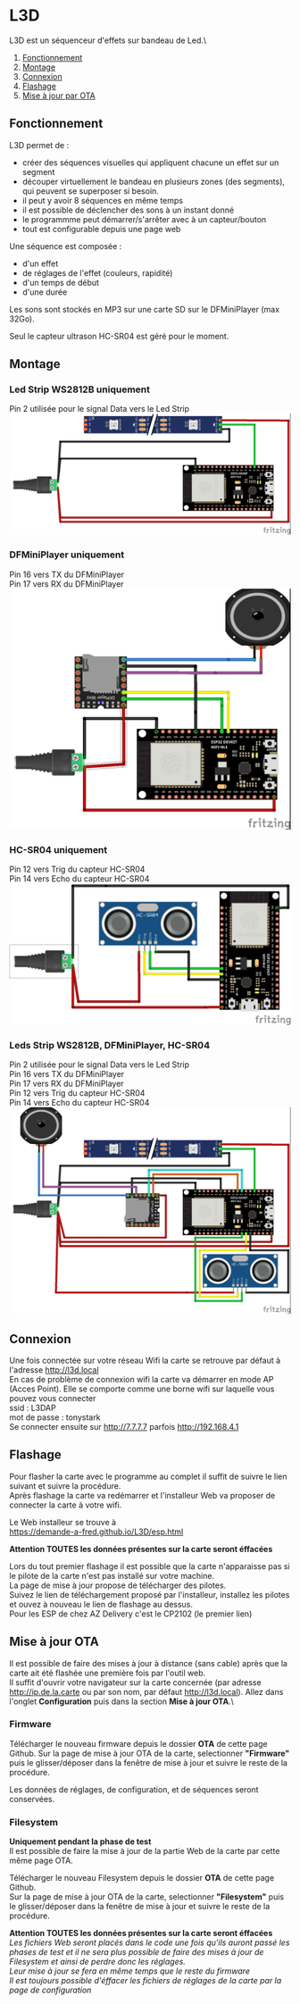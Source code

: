 # L3D
L3D est un séquenceur d'effets sur bandeau de Led.\

1. [Fonctionnement](#fonctionnement)
2. [Montage](#montage)
3. [Connexion](#connexion)
4. [Flashage](#flashage)
5. [Mise à jour par OTA](#mise-%C3%A0-jour-ota)
   
## Fonctionnement 
L3D permet de :
 * créer des séquences visuelles qui appliquent chacune un effet sur un segment
 * découper virtuellement le bandeau en plusieurs zones (des segments), qui peuvent se superposer si besoin.
 * il peut y avoir 8 séquences en même temps
 * il est possible de déclencher des sons à un instant donné
 * le programmme peut démarrer/s'arrêter avec à un capteur/bouton
 * tout est configurable depuis une page web

Une séquence est composée :
 * d'un effet
 * de réglages de l'effet (couleurs, rapidité)
 * d'un temps de début
 * d'une durée

Les sons sont stockés en MP3 sur une carte SD sur le DFMiniPlayer (max 32Go).

Seul le capteur ultrason HC-SR04 est géré pour le moment.



## Montage

### Led Strip WS2812B uniquement
Pin 2 utilisée pour le signal Data vers le Led Strip
![alt](Img/Leds.jpg)

### DFMiniPlayer uniquement
Pin 16 vers TX du DFMiniPlayer\
Pin 17 vers RX du DFMiniPlayer
![alt](Img/mp3_bb.jpg)

### HC-SR04 uniquement
Pin 12 vers Trig du capteur HC-SR04\
Pin 14 vers Echo du capteur HC-SR04
![alt](Img/hc-sr04_bb.jpg)

### Leds Strip WS2812B, DFMiniPlayer, HC-SR04
Pin 2 utilisée pour le signal Data vers le Led Strip\
Pin 16 vers TX du DFMiniPlayer\
Pin 17 vers RX du DFMiniPlayer\
Pin 12 vers Trig du capteur HC-SR04\
Pin 14 vers Echo du capteur HC-SR04
![alt](Img/all_bb.jpg)

## Connexion

Une fois connectée sur votre réseau Wifi la carte se retrouve par défaut à l'adresse http://l3d.local \
En cas de problème de connexion wifi la carte va démarrer en mode AP (Acces Point). Elle se comporte comme une borne wifi sur laquelle vous pouvez vous connecter\
ssid : L3DAP\
mot de passe : tonystark\
Se connecter ensuite sur http://7.7.7.7 parfois http://192.168.4.1 

## Flashage

Pour flasher la carte avec le programme au complet il suffit de suivre le lien suivant et suivre la procédure.\
Après flashage la carte va redémarrer et l'installeur Web va proposer de connecter la carte à votre wifi.

Le Web installeur se trouve à \
https://demande-a-fred.github.io/L3D/esp.html

**Attention TOUTES les données présentes sur la carte seront éffacées**

Lors du tout premier flashage il est possible que la carte n'apparaisse pas si le pilote de la carte n'est pas installé sur votre machine.\
La page de mise à jour propose de télécharger des pilotes.\
Suivez le lien de téléchargement proposé par l'installeur, installez les pilotes et ouvez à nouveau le lien de flashage au dessus.\
Pour les ESP de chez AZ Delivery c'est le CP2102 (le premier lien)


## Mise à jour OTA

Il est possible de faire des mises à jour à distance (sans cable) après que la carte ait été flashée une première fois par l'outil web.\
Il suffit d'ouvrir votre navigateur sur la carte concernée (par adresse http://ip.de.la.carte ou par son nom, par défaut http://l3d.local). Allez dans l'onglet **Configuration** puis dans la section **Mise à jour OTA**.\


   
### Firmware

Télécharger le nouveau firmware depuis le dossier **OTA** de cette page Github.
Sur la page de mise à jour OTA de la carte, selectionner **"Firmware"** puis le glisser/déposer dans la fenêtre de mise à jour et suivre le reste de la procédure.

Les données de réglages, de configuration, et de séquences seront conservées.



### Filesystem
**Uniquement pendant la phase de test**\
Il est possible de faire la mise à jour de la partie Web de la carte par cette même page OTA.

Télécharger le nouveau Filesystem depuis le dossier **OTA** de cette page Github.\
Sur la page de mise à jour OTA de la carte, selectionner **"Filesystem"** puis le glisser/déposer dans la fenêtre de mise à jour et suivre le reste de la procédure.

**Attention TOUTES les données présentes sur la carte seront éffacées**\
*Les fichiers Web seront placés dans le code une fois qu'ils auront passé les phases de test et il ne sera plus possible de faire des mises à jour de Filesystem et ainsi de perdre donc les réglages.\
Leur mise à jour se fera en même temps que le reste du firmware\
Il est toujours possible d'éffacer les fichiers de réglages de la carte par la page de configuration*
